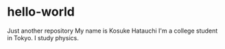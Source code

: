 # hello-world
Just another repository
My name is Kosuke Hatauchi
I'm a college student in Tokyo.
I study physics.
